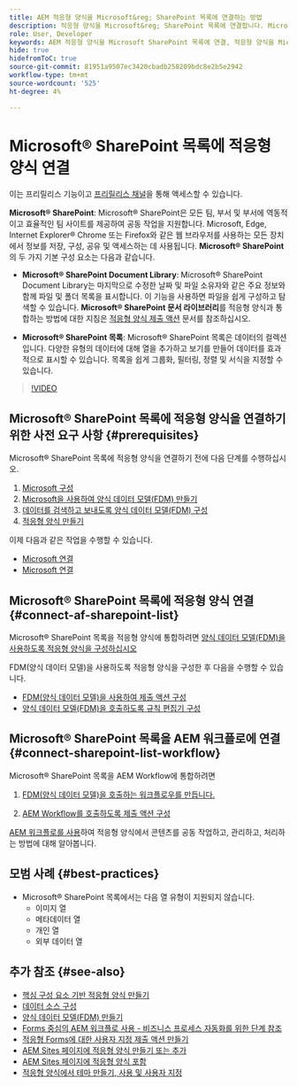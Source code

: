 ```yaml
---
title: AEM 적응형 양식을 Microsoft&reg; SharePoint 목록에 연결하는 방법
description: 적응형 양식을 Microsoft&reg; SharePoint 목록에 연결합니다. Microsoft&reg; SharePoint 목록을 구성하고 구성을 사용하여 FDM(양식 데이터 모델)을 만드는 방법을 알아봅니다. 또한 FDM을 적응형 양식과 통합하는 방법도 알아봅니다.
role: User, Developer
keywords: AEM 적응형 양식을 Microsoft SharePoint 목록에 연결, 적응형 양식을 Microsoft SharePoint 목록에 연결, AEM 적응형 양식을 Microsoft SharePoint 목록에 통합, 적응형 양식을 Microsoft 목록에 통합, 적응형 양식의 데이터를 SharePoint 목록에 제출, SharePoint 워크플로우를 AEM SharePoint 목록에 제출.
hide: true
hidefromToC: true
source-git-commit: 81951a9507ec3420cbadb258209bdc8e2b5e2942
workflow-type: tm+mt
source-wordcount: '525'
ht-degree: 4%

---
```



# Microsoft® SharePoint 목록에 적응형 양식 연결

<span class="preview"> 이는 프리릴리스 기능이고 [프리릴리스 채널](https://experienceleague.adobe.com/docs/experience-manager-cloud-service/content/release-notes/prerelease.html#new-features)을 통해 액세스할 수 있습니다. </span>

**Microsoft® SharePoint**: Microsoft® SharePoint은 모든 팀, 부서 및 부서에 역동적이고 효율적인 팀 사이트를 제공하여 공동 작업을 지원합니다. Microsoft, Edge, Internet Explorer® Chrome 또는 Firefox와 같은 웹 브라우저를 사용하는 모든 장치에서 정보를 저장, 구성, 공유 및 액세스하는 데 사용됩니다. **Microsoft® SharePoint**&#x200B;의 두 가지 기본 구성 요소는 다음과 같습니다.

* **Microsoft® SharePoint Document Library**: Microsoft® SharePoint Document Library는 마지막으로 수정한 날짜 및 파일 소유자와 같은 주요 정보와 함께 파일 및 폴더 목록을 표시합니다. 이 기능을 사용하면 파일을 쉽게 구성하고 탐색할 수 있습니다.
**Microsoft® SharePoint 문서 라이브러리**&#x200B;를 적응형 양식과 통합하는 방법에 대한 지침은 [적응형 양식 제출 액션](/help/forms/configuring-submit-actions.md#submit-to-sharepoint) 문서를 참조하십시오.

* **Microsoft® SharePoint 목록**: Microsoft® SharePoint 목록은 데이터의 컬렉션입니다. 다양한 유형의 데이터에 대해 열을 추가하고 보기를 만들어 데이터를 효과적으로 표시할 수 있습니다. 목록을 쉽게 그룹화, 필터링, 정렬 및 서식을 지정할 수 있습니다.

>[!VIDEO](https://video.tv.adobe.com/v/3424820/connect-aem-adaptive-form-to-sharepointlist/?quality=12&learn=on)

## Microsoft® SharePoint 목록에 적응형 양식을 연결하기 위한 사전 요구 사항 {#prerequisites}

Microsoft® SharePoint 목록에 적응형 양식을 연결하기 전에 다음 단계를 수행하십시오.

1. [Microsoft 구성](/help/forms/configure-data-sources.md#configure-microsoft-sharepoint-list)
1. [Microsoft을 사용하여 양식 데이터 모델(FDM) 만들기](/help/forms/create-form-data-models.md)
1. [데이터를 검색하고 보내도록 양식 데이터 모델(FDM) 구성](/help/forms/work-with-form-data-model.md#configure-services)
1. [적응형 양식 만들기](/help/forms/creating-adaptive-form-core-components.md)

이제 다음과 같은 작업을 수행할 수 있습니다.

* [Microsoft 연결](#connect-an-adaptive-form-to-microsoft-sharepoint-list-connect-af-sharepoint-list)
* [Microsoft 연결](#connect-sharepoint-list-workflow)

## Microsoft® SharePoint 목록에 적응형 양식 연결 {#connect-af-sharepoint-list}

Microsoft® SharePoint 목록을 적응형 양식에 통합하려면 [양식 데이터 모델(FDM)을 사용하도록 적응형 양식을 구성하십시오](/help/forms/creating-adaptive-form-core-components.md#configure-a-schema-or-form-data-model-for-an-adaptive-formconfigure-schema-or-data-model-for-form)

FDM(양식 데이터 모델)을 사용하도록 적응형 양식을 구성한 후 다음을 수행할 수 있습니다.

* [FDM(양식 데이터 모델)을 사용하여 제출 액션 구성](/help/forms/configuring-submit-actions.md#submit-using-form-data-model)
* [양식 데이터 모델(FDM)을 호출하도록 규칙 편집기 구성](/help/forms/rule-editor.md#invoke-form-data-model-service-invoke)

## Microsoft® SharePoint 목록을 AEM 워크플로에 연결 {#connect-sharepoint-list-workflow}

Microsoft® SharePoint 목록을 AEM Workflow에 통합하려면

1. [FDM(양식 데이터 모델)을 호출하는 워크플로우를 만듭니다.](https://experienceleague.adobe.com/docs/experience-manager-65/developing/extending-aem/extending-workflows/workflows-models.html)

   <!--
    To create a workflow with the editor:
    1.  Go to your **AEM Forms Author** instance > **[!UICONTROL Tools]** > **[!UICONTROL Workflow]** > **[!UICONTROL Models]**.
    1.  Click **[!UICONTROL Create]** > **[!UICONTROL Create Model]**. The Add Workflow Model dialog appears. 
    1. Specify **[!UICONTROL Title]** and **[!UICONTROL Name (optional)]**.
    1. Click **[!UICONTROL Done]**. The new model is listed in the Workflow Models console.
    1. Select your new workflow, then use **[!UICONTROL Edit]** to open it for configuration.
    1. Add **[!UICONTROL Invoke Form Data Model Service]** step to your workflow.
    1. Confirm the changes with Sync (editor toolbar) to generate the runtime model.
    -->

1. [AEM Workflow를 호출하도록 제출 액션 구성](/help/forms/configuring-submit-actions.md#invoke-an-aem-workflow)


[AEM 워크플로를 사용](https://experienceleague.adobe.com/docs/experience-manager-learn/foundation/workflow/use-workflow.html)하여 적응형 양식에서 콘텐츠를 공동 작업하고, 관리하고, 처리하는 방법에 대해 알아봅니다.

## 모범 사례 {#best-practices}

<!-- * For storing data in a tabular format or implementing data permissions, it is advisable to use Microsoft&reg; SharePoint List rather than Microsoft&reg; SharePoint Document Library. -->
* Microsoft® SharePoint 목록에서는 다음 열 유형이 지원되지 않습니다.
   * 이미지 열
   * 메타데이터 열
   * 개인 열
   * 외부 데이터 열

## 추가 참조 {#see-also}

* [핵심 구성 요소 기반 적응형 양식 만들기](/help/forms/creating-adaptive-form-core-components.md)
* [데이터 소스 구성](/help/forms/configuring-submit-actions.md)
* [양식 데이터 모델(FDM) 만들기](/help/forms/create-form-data-models.md)
* [Forms 중심의 AEM 워크플로 사용 - 비즈니스 프로세스 자동화를 위한 단계 참조](/help/forms/aem-forms-workflow-step-reference.md)
* [적응형 Forms에 대한 사용자 지정 제출 액션 만들기](/help/forms/custom-submit-action-form.md)
* [AEM Sites 페이지에 적응형 양식 만들기 또는 추가](/help/forms/create-or-add-an-adaptive-form-to-aem-sites-page.md)
* [AEM Sites 페이지에 적응형 양식 포함](/help/forms/embed-adaptive-form-aem-sites.md)
* [적응형 양식에서 테마 만들기, 사용 및 사용자 지정](/help/forms/using-themes-in-core-components.md)







